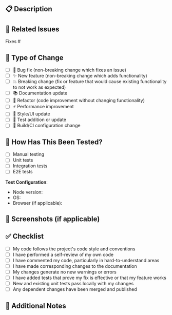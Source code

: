 ## 📋 Description

<!-- Provide a brief summary of the changes made in this PR -->

## 🔗 Related Issues

<!-- Reference any issues this PR resolves (e.g., Fixes #123, Closes #456) -->

Fixes #

## 📝 Type of Change

<!-- Please check the relevant option(s) -->

- [ ] 🐛 Bug fix (non-breaking change which fixes an issue)
- [ ] ✨ New feature (non-breaking change which adds functionality)
- [ ] 💥 Breaking change (fix or feature that would cause existing functionality to not work as expected)
- [ ] 📚 Documentation update
- [ ] 🔧 Refactor (code improvement without changing functionality)
- [ ] ⚡ Performance improvement
- [ ] 🎨 Style/UI update
- [ ] 🧪 Test addition or update
- [ ] 🔨 Build/CI configuration change

## 🧪 How Has This Been Tested?

<!-- Describe the testing approach or steps you took to verify your changes -->

- [ ] Manual testing
- [ ] Unit tests
- [ ] Integration tests
- [ ] E2E tests

**Test Configuration**:
- Node version:
- OS:
- Browser (if applicable):

## 📸 Screenshots (if applicable)

<!-- Add screenshots for UI/visual changes -->

## ✅ Checklist

<!-- Ensure all items are checked before submitting -->

- [ ] My code follows the project's code style and conventions
- [ ] I have performed a self-review of my own code
- [ ] I have commented my code, particularly in hard-to-understand areas
- [ ] I have made corresponding changes to the documentation
- [ ] My changes generate no new warnings or errors
- [ ] I have added tests that prove my fix is effective or that my feature works
- [ ] New and existing unit tests pass locally with my changes
- [ ] Any dependent changes have been merged and published

## 📌 Additional Notes

<!-- Any additional information or context for reviewers -->
